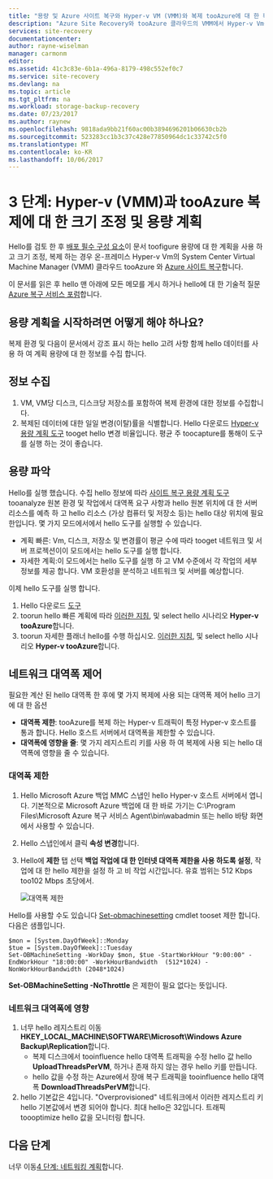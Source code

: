 ```yaml
---
title: "용량 및 Azure 사이트 복구와 Hyper-v VM (VMM)와 복제 tooAzure에 대 한 확장성 aaaPlan | Microsoft Docs"
description: "Azure Site Recovery와 tooAzure 클라우드의 VMM에서 Hyper-v Vm을 복제 하는 경우이 문서 tooplan 용량 및 확장을 사용 하 여"
services: site-recovery
documentationcenter: 
author: rayne-wiselman
manager: carmonm
editor: 
ms.assetid: 41c3c83e-6b1a-496a-8179-498c552ef0c7
ms.service: site-recovery
ms.devlang: na
ms.topic: article
ms.tgt_pltfrm: na
ms.workload: storage-backup-recovery
ms.date: 07/23/2017
ms.author: raynew
ms.openlocfilehash: 9818ada9bb21f60ac00b3894696201b06630cb2b
ms.sourcegitcommit: 523283cc1b3c37c428e77850964dc1c33742c5f0
ms.translationtype: MT
ms.contentlocale: ko-KR
ms.lasthandoff: 10/06/2017
---
```

# <a name="step-3-plan-capacity-and-scaling-for-hyper-v-with-vmm-tooazure-replication"></a>3 단계: Hyper-v (VMM)과 tooAzure 복제에 대 한 크기 조정 및 용량 계획

Hello를 검토 한 후 [배포 필수 구성 요소](vmm-to-azure-walkthrough-prerequisites.md)이 문서 toofigure 용량에 대 한 계획을 사용 하 고 크기 조정, 복제 하는 경우 온-프레미스 Hyper-v Vm의 System Center Virtual Machine Manager (VMM) 클라우드 tooAzure 와 [Azure 사이트 복구](site-recovery-overview.md)합니다.

이 문서를 읽은 후 hello 맨 아래에 모든 메모를 게시 하거나 hello에 대 한 기술적 질문 [Azure 복구 서비스 포럼](https://social.msdn.microsoft.com/forums/azure/home?forum=hypervrecovmgr)합니다.


## <a name="how-do-i-start-capacity-planning"></a>용량 계획을 시작하려면 어떻게 해야 하나요?


복제 환경 및 다음이 문서에서 강조 표시 하는 hello 고려 사항 함께 hello 데이터를 사용 하 여 계획 용량에 대 한 정보를 수집 합니다.


## <a name="gather-information"></a>정보 수집

1. VM, VM당 디스크, 디스크당 저장소를 포함하여 복제 환경에 대한 정보를 수집합니다.
2. 복제된 데이터에 대한 일일 변경(이탈)률을 식별합니다. Hello 다운로드 [Hyper-v 용량 계획 도구](https://www.microsoft.com/download/details.aspx?id=39057) tooget hello 변경 비율입니다. 평균 주 toocapture를 통해이 도구를 실행 하는 것이 좋습니다.
 

## <a name="figure-out-capacity"></a>용량 파악

Hello를 실행 했습니다. 수집 hello 정보에 따라 [사이트 복구 용량 계획 도구](http://aka.ms/asr-capacity-planner-excel) tooanalyze 원본 환경 및 작업에서 대역폭 요구 사항과 hello 원본 위치에 대 한 서버 리소스를 예측 하 고 hello 리소스 (가상 컴퓨터 및 저장소 등)는 hello 대상 위치에 필요한입니다. 몇 가지 모드에서에서 hello 도구를 실행할 수 있습니다.

- 계획 빠른: Vm, 디스크, 저장소 및 변경률이 평균 수에 따라 tooget 네트워크 및 서버 프로젝션이이 모드에서는 hello 도구를 실행 합니다.
- 자세한 계획:이 모드에서는 hello 도구를 실행 하 고 VM 수준에서 각 작업의 세부 정보를 제공 합니다. VM 호환성을 분석하고 네트워크 및 서버를 예상합니다.

이제 hello 도구를 실행 합니다.

1. Hello 다운로드 [도구](http://aka.ms/asr-capacity-planner-excel)
2. toorun hello 빠른 계획에 따라 [이러한 지침](site-recovery-capacity-planner.md#run-the-quick-planner), 및 select hello 시나리오 **Hyper-v tooAzure**합니다.
3. toorun 자세한 플래너 hello를 수행 하십시오. [이러한 지침](site-recovery-capacity-planner.md#run-the-detailed-planner), 및 select hello 시나리오 **Hyper-v tooAzure**합니다.

## <a name="control-network-bandwidth"></a>네트워크 대역폭 제어

필요한 계산 된 hello 대역폭 한 후에 몇 가지 복제에 사용 되는 대역폭 제어 hello 크기에 대 한 옵션

* **대역폭 제한**: tooAzure를 복제 하는 Hyper-v 트래픽이 특정 Hyper-v 호스트를 통과 합니다. Hello 호스트 서버에서 대역폭을 제한할 수 있습니다.
* **대역폭에 영향을 줄**: 몇 가지 레지스트리 키를 사용 하 여 복제에 사용 되는 hello 대역폭에 영향을 줄 수 있습니다.

### <a name="throttle-bandwidth"></a>대역폭 제한
1. Hello Microsoft Azure 백업 MMC 스냅인 hello Hyper-v 호스트 서버에서 엽니다. 기본적으로 Microsoft Azure 백업에 대 한 바로 가기는 C:\Program Files\Microsoft Azure 복구 서비스 Agent\bin\wabadmin 또는 hello 바탕 화면에서 사용할 수 있습니다.
2. Hello 스냅인에서 클릭 **속성 변경**합니다.
3. Hello에 **제한** 탭 선택 **백업 작업에 대 한 인터넷 대역폭 제한을 사용 하도록 설정**, 작업에 대 한 hello 제한을 설정 하 고 비 작업 시간입니다. 유효 범위는 512 Kbps too102 Mbps 초당에서.

    ![대역폭 제한](./media/vmm-to-azure-walkthrough-capacity/throttle2.png)

Hello를 사용할 수도 있습니다 [Set-obmachinesetting](https://technet.microsoft.com/library/hh770409.aspx) cmdlet tooset 제한 합니다. 다음은 샘플입니다.

    $mon = [System.DayOfWeek]::Monday
    $tue = [System.DayOfWeek]::Tuesday
    Set-OBMachineSetting -WorkDay $mon, $tue -StartWorkHour "9:00:00" -EndWorkHour "18:00:00" -WorkHourBandwidth  (512*1024) -NonWorkHourBandwidth (2048*1024)

**Set-OBMachineSetting -NoThrottle** 은 제한이 필요 없다는 뜻입니다.

### <a name="influence-network-bandwidth"></a>네트워크 대역폭에 영향
1. 너무 hello 레지스트리 이동**HKEY_LOCAL_MACHINE\SOFTWARE\Microsoft\Windows Azure Backup\Replication**합니다.
   * 복제 디스크에서 tooinfluence hello 대역폭 트래픽을 수정 hello 값 hello **UploadThreadsPerVM**, 하거나 존재 하지 않는 경우 hello 키를 만듭니다.
   * hello 값을 수정 하는 Azure에서 장애 복구 트래픽을 tooinfluence hello 대역폭 **DownloadThreadsPerVM**합니다.
2. hello 기본값은 4입니다. "Overprovisioned" 네트워크에서 이러한 레지스트리 키 hello 기본값에서 변경 되어야 합니다. 최대 hello은 32입니다. 트래픽 toooptimize hello 값을 모니터링 합니다.

## <a name="next-steps"></a>다음 단계

너무 이동[4 단계: 네트워킹 계획](vmm-to-azure-walkthrough-network.md)합니다.

